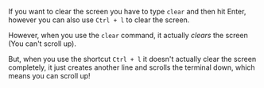 If you want to clear the screen you have to type `clear` and then hit Enter, however you can also use `Ctrl + l` to clear the screen.

However, when you use the `clear` command, it actually *clears* the screen (You can't scroll up).

But, when you use the shortcut `Ctrl + l` it doesn't actually clear the screen completely, it just creates another line and scrolls the terminal down, which means you can scroll up!
